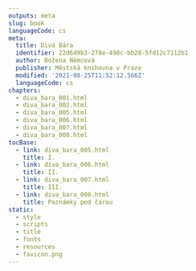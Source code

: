 ```yaml
---
outputs: meta
slug: book
languageCode: cs
meta:
  title: Divá Bára
  identifier: 22d649b3-278e-498c-bb28-5fd12c7112b1
  author: Božena Němcová
  publisher: Městská knihovna v Praze
  modified: '2021-08-25T11:52:12.566Z'
  languageCode: cs
chapters:
  - diva_bara_001.html
  - diva_bara_002.html
  - diva_bara_005.html
  - diva_bara_006.html
  - diva_bara_007.html
  - diva_bara_008.html
tocBase:
  - link: diva_bara_005.html
    title: I.
  - link: diva_bara_006.html
    title: II.
  - link: diva_bara_007.html
    title: III.
  - link: diva_bara_008.html
    title: Poznámky pod čarou
static:
  - style
  - scripts
  - title
  - fonts
  - resources
  - favicon.png
---
```

